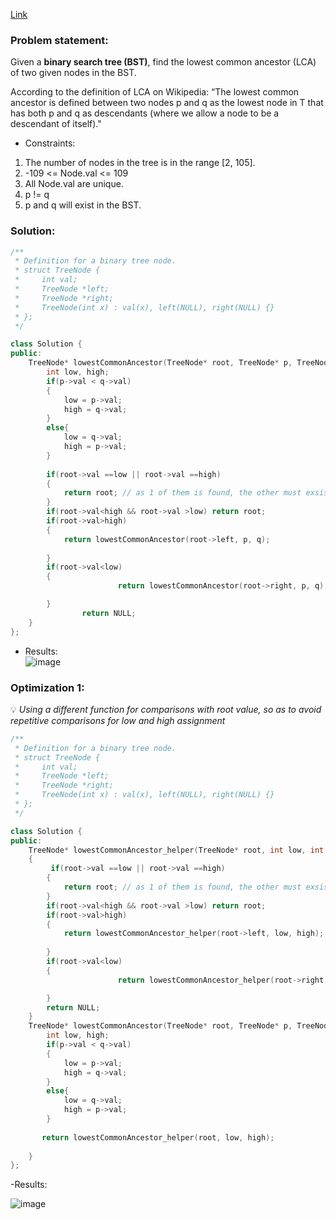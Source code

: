 [Link](https://leetcode.com/problems/lowest-common-ancestor-of-a-binary-search-tree)

### Problem statement:  

Given a **binary search tree (BST)**, find the lowest common ancestor (LCA) of two given nodes in the BST.

According to the definition of LCA on Wikipedia: “The lowest common ancestor is defined between two nodes p and q as the lowest node in T that has both p and q as descendants (where we allow a node to be a descendant of itself)."   


- Constraints:

1. The number of nodes in the tree is in the range [2, 105].
1. -109 <= Node.val <= 109
1. All Node.val are unique.
1. p != q
1. p and q will exist in the BST.

### Solution:  

```cpp
/**
 * Definition for a binary tree node.
 * struct TreeNode {
 *     int val;
 *     TreeNode *left;
 *     TreeNode *right;
 *     TreeNode(int x) : val(x), left(NULL), right(NULL) {}
 * };
 */

class Solution {
public:
    TreeNode* lowestCommonAncestor(TreeNode* root, TreeNode* p, TreeNode* q) { 
        int low, high;
        if(p->val < q->val)
        {
            low = p->val;
            high = q->val;
        }
        else{
            low = q->val;
            high = p->val;
        }
        
        if(root->val ==low || root->val ==high)
        {
            return root; // as 1 of them is found, the other must exsist in the subtrees
        }
        if(root->val<high && root->val >low) return root;
        if(root->val>high)
        {
            return lowestCommonAncestor(root->left, p, q);
            
        }
        if(root->val<low)
        {
                        return lowestCommonAncestor(root->right, p, q);

        }
                return NULL;            
    }
};
```

- Results:   
![image](https://user-images.githubusercontent.com/64036955/175770075-a6254861-81cb-4300-826e-e2239cb9bf02.png)


### Optimization 1:  
💡 *Using a different function for comparisons with root value, so as to avoid repetitive comparisons for low and high assignment*   

```cpp
/**
 * Definition for a binary tree node.
 * struct TreeNode {
 *     int val;
 *     TreeNode *left;
 *     TreeNode *right;
 *     TreeNode(int x) : val(x), left(NULL), right(NULL) {}
 * };
 */

class Solution {
public:
    TreeNode* lowestCommonAncestor_helper(TreeNode* root, int low, int high)
    {
         if(root->val ==low || root->val ==high)
        {
            return root; // as 1 of them is found, the other must exsist in the subtrees
        }
        if(root->val<high && root->val >low) return root;
        if(root->val>high)
        {
            return lowestCommonAncestor_helper(root->left, low, high);
            
        }
        if(root->val<low)
        {
                        return lowestCommonAncestor_helper(root->right, low, high);

        }
        return NULL;      
    }
    TreeNode* lowestCommonAncestor(TreeNode* root, TreeNode* p, TreeNode* q) { 
        int low, high;
        if(p->val < q->val)
        {
            low = p->val;
            high = q->val;
        }
        else{
            low = q->val;
            high = p->val;
        }
        
       return lowestCommonAncestor_helper(root, low, high);
                      
    }
};
```
-Results:  

![image](https://user-images.githubusercontent.com/64036955/175770234-4312eada-f621-4ff1-8027-368077b95fad.png)






